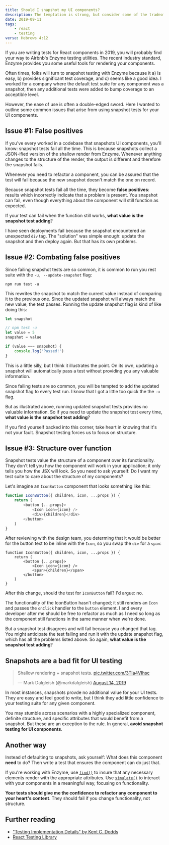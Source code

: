 ```yaml
---
title: Should I snapshot my UI components?
description: The temptation is strong, but consider some of the tradeoffs.
date: 2019-09-11
tags:
    - react
    - testing
verse: Hebrews 4:12
---
```


If you are writing tests for React components in 2019, you will probably find your way to Airbnb's Enzyme testing utilities. The recent industry standard, Enzyme provides you some useful tools for rendering your components.

Often times, folks will turn to snapshot testing with Enzyme because it a) is easy, b) provides significant test coverage, and c) seems like a good idea. I worked for a company where the default test suite for any component was a snapshot, then any additional tests were added to bump coverage to an acceptible level.

However, the ease of use is often a double-edged sword. Here I wanted to outline some common issues that arise from using snapshot tests for your UI components.

## Issue #1: False positives

If you've every worked in a codebase that snapshots UI components, you'll know: snapshot tests fail all the time. This is because snapshots collect a JSON-ified version of the shallow render from Enzyme. Whenever anything changes to the structure of the render, the output is different and therefore the snapshot fails.

Whenever you need to refactor a component, you can be assured that the test will fail because the new snapshot doesn't match the one on record.

Because snapshot tests fail all the time, they become **false positives**: results which incorrectly indicate that a problem is present. You snapshot can fail, even though everything about the component will still function as expected.

If your test can fail when the function still works, **what value is the snapshot test adding**?

I have seen deployments fail because the snapshot encountered an unexpected `div` tag. The "solution" was simple enough: update the snapshot and then deploy again. But that has its own problems.

## Issue #2: Combating false positives

Since failing snapshot tests are so common, it is common to run you rest suite with the `-u, --update-snapshot` flag:

```
npm run test -u
```

This rewrites the snapshot to match the current value instead of comparing it to the previous one. Since the updated snapshot will always match the new value, the test passes. Running the update snapshot flag is kind of like doing this:

```js
let snapshot

// npm test -u
let value = 5
snapshot = value

if (value === snapshot) {
    console.log('Passed!')
}
```

This is a little silly, but I think it illustrates the point. On its own, updating a snapshot will automatically pass a test without providing you any valuable information.

Since failing tests are so common, you will be tempted to add the updated snapshot flag to every test run. I know that I got a little too quick the the `-u` flag.

But as illustrated above, running updated snapshot tests provides no valuable information. So if you need to update the snapshot test every time, **what value is the snapshot test adding**?

If you find yourself backed into this corner, take heart in knowing that it's not your fault. Snapshot testing forces us to focus on structure.

## Issue #3: Structure over function

Snapshot tests value the structure of a component over its functionality. They don't tell you how the component will work in your application; it only tells you how the JSX will look. So you need to ask yourself: Do I want my test suite to care about the structure of my components?

Let's imagine an `IconButton` component that looks something like this:

```js
function IconButton({ children, icon, ...props }) {
    return (
        <button {...props}>
            <Icon icon={icon} />
            <div>{children}</div>
        </button>
    )
}
```

After reviewing with the design team, you determing that it would be better for the button text to be inline with the `Icon`, so you swap the `div` for a `span`:

```js/4
function IconButton({ children, icon, ...props }) {
    return (
        <button {...props}>
            <Icon icon={icon} />
            <span>{children}</span>
        </button>
    )
}
```

After this change, should the test for `IconButton` fail? I'd argue: no.

The functionality of the IconButton hasn't changed; it still renders an `Icon` and passes the `onClick` handler to the `button` element. I and every developer after me should be free to refactor as much as I need so long as the component still functions in the same manner when we're done.

But a snapshot test disagrees and will fail because you changed that tag. You might anticipate the test failing and run it with the update snapshot flag, which has all the problems listed above. So again, **what value is the snapshot test adding**?

## Snapshots are a bad fit for UI testing

<blockquote class="twitter-tweet"><p lang="en" dir="ltr">Shallow rendering + snapshot tests. <a href="https://t.co/3TIa4VIhsc">pic.twitter.com/3TIa4VIhsc</a></p>&mdash; Mark Dalgleish (@markdalgleish) <a href="https://twitter.com/markdalgleish/status/1161616241531863045?ref_src=twsrc%5Etfw">August 14, 2019</a></blockquote> <script async src="https://platform.twitter.com/widgets.js" charset="utf-8"></script> 

In most instances, snapshots provde no additional value for your UI tests. They are easy and feel good to write, but I think they add little confidence to your testing suite for any given component.

You may stumble across scenarios with a highly specialized component, definite structure, and specific attributes that would benefit from a snapshot. But these are an exception to the rule. In general, **avoid snapshot testing for UI components**.

## Another way

Instead of defaulting to snapshots, ask yourself: What does this component **need** to do? Then write a test that ensures the component can do just that.

If you're working with Enzyme, use [`find()`](https://airbnb.io/enzyme/docs/api/ReactWrapper/find.html) to insure that any necessary elements render with the appropriate attributes. Use [`simulate()`](https://airbnb.io/enzyme/docs/api/ReactWrapper/simulate.html) to interact with your components in a meaningful way, focusing on functionality.

**Your tests should give me the confidence to refactor any component to your heart's content**. They should fail if you change functionality, not structure.

## Further reading
- ["Testing Implementation Details" by Kent C. Dodds](https://kentcdodds.com/blog/testing-implementation-details)
- [React Testing Library](https://testing-library.com/docs/react-testing-library/intro)
